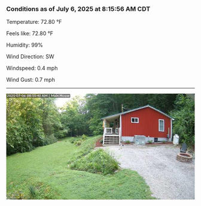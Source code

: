 ### Conditions as of July 6, 2025 at 8:15:56 AM CDT 

Temperature: 72.80 &deg;F

Feels like: 72.80 &deg;F

Humidity: 99%

Wind Direction: SW

Windspeed: 0.4 mph

Wind Gust: 0.7 mph

---

<img src="./images/latest.jpeg"/>

